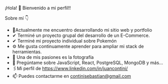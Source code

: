 ¡Hola! 👋 Bienvenido a mi perfil!!

Sobre mí 👇
- 🦾Actualmente me encuentro desarrollando mi sitio web y portfolio
- ✔ Terminé un proyecto grupal del desarrollo de un E-Commerce.
- ✔ Terminé mi proyecto individual sobre Pokemón
- ⚙ Me gusta continuamente aprender para ampliar mi stack de herramientas.
- 📸 Una de mis pasiones es la fotografía
- 💬 Pregúntame sobre JavaScript, React, PostgreSQL, MongoDB y más...
- 🖇Mi perfil de https://www.linkedin.com/in/juancontini/
- 📫 Puedes contactarme en continisebastian@gmail.com




